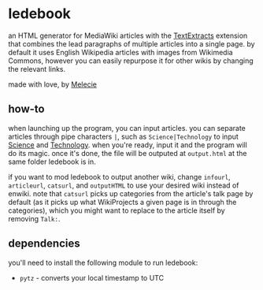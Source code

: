 # ledebook
an HTML generator for MediaWiki articles with the [TextExtracts](https://www.mediawiki.org/wiki/Extension:TextExtracts) extension that combines the lead paragraphs of multiple articles into a single page. by default it uses English Wikipedia articles with images from Wikimedia Commons, however you can easily repurpose it for other wikis by changing the relevant links.

made with love, by [Melecie](https://en.wikipedia.org/wiki/User:Melecie)

## how-to
when launching up the program, you can input articles. you can separate articles through pipe characters <code>|</code>, such as <code>Science|Technology</code> to input [Science](https://en.wikipedia.org/wiki/Science) and [Technology](https://en.wikipedia.org/wiki/Technology). when you're ready, input it and the program will do its magic. once it's done, the file will be outputed at <code>output.html</code> at the same folder ledebook is in. 

if you want to mod ledebook to output another wiki, change <code>infourl</code>, <code>articleurl</code>, <code>catsurl</code>, and <code>outputHTML</code> to use your desired wiki instead of enwiki. note that <code>catsurl</code> picks up categories from the article's talk page by default (as it picks up what WikiProjects a given page is in through the categories), which you might want to replace to the article itself by removing <code>Talk:</code>.

## dependencies
you'll need to install the following module to run ledebook:
* <code>pytz</code> - converts your local timestamp to UTC
